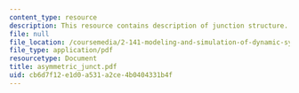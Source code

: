 ```yaml
---
content_type: resource
description: This resource contains description of junction structure.
file: null
file_location: /coursemedia/2-141-modeling-and-simulation-of-dynamic-systems-fall-2006/cb6d7f12e1d0a531a2ce4b0404331b4f_asymmetric_junct.pdf
file_type: application/pdf
resourcetype: Document
title: asymmetric_junct.pdf
uid: cb6d7f12-e1d0-a531-a2ce-4b0404331b4f
---
```

